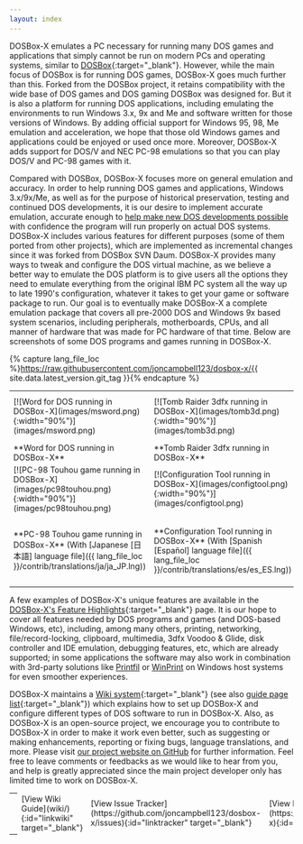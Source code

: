 ```yaml
---
layout: index
---
```


DOSBox-X emulates a PC necessary for running many DOS games and applications that simply cannot be run on modern PCs and operating systems, similar to [DOSBox](http://dosbox.com){:target="_blank"}. However, while the main focus of DOSBox is for running DOS games, DOSBox-X goes much further than this. Forked from the DOSBox project, it retains compatibility with the wide base of DOS games and DOS gaming DOSBox was designed for. But it is also a platform for running DOS applications, including emulating the environments to run Windows 3.x, 9x and Me and software written for those versions of Windows. By adding official support for Windows 95, 98, Me emulation and acceleration, we hope that those old Windows games and applications could be enjoyed or used once more. Moreover, DOSBox-X adds support for DOS/V and NEC PC-98 emulations so that you can play DOS/V and PC-98 games with it.

Compared with DOSBox, DOSBox-X focuses more on general emulation and accuracy. In order to help running DOS games and applications, Windows 3.x/9x/Me, as well as for the purpose of historical preservation, testing and continued DOS developments, it is our desire to implement accurate emulation, accurate enough to [help make new DOS developments possible](newdosdevelopment.html) with confidence the program will run properly on actual DOS systems. DOSBox-X includes various features for different purposes (some of them ported from other projects), which are implemented as incremental changes since it was forked from DOSBox SVN Daum. DOSBox-X provides many ways to tweak and configure the DOS virtual machine, as we believe a better way to emulate the DOS platform is to give users all the options they need to emulate everything from the original IBM PC system all the way up to late 1990's configuration, whatever it takes to get your game or software package to run. Our goal is to eventually make DOSBox-X a complete emulation package that covers all pre-2000 DOS and Windows 9x based system scenarios, including peripherals, motherboards, CPUs, and all manner of hardware that was made for PC hardware of that time. Below are screenshots of some DOS programs and games running in DOSBox-X.

{% capture lang_file_loc %}https://raw.githubusercontent.com/joncampbell123/dosbox-x/{{ site.data.latest_version.git_tag }}{% endcapture %}

<table style="width: 100%">
<tr>
<td width="33%" class="align-center" markdown="1">
[![Word for DOS running in DOSBox-X](images/msword.png){:width="90%"}](images/msword.png)
</td>
<td width="33%" class="align-center" markdown="1">
[![Tomb Raider 3dfx running in DOSBox-X](images/tomb3d.png){:width="90%"}](images/tomb3d.png)
</td>
<td width="33%" class="align-center" markdown="1">
[![Windows 98 guest running in DOSBox-X](images/win98guest.png){:width="90%"}](images/win98guest.png)
</td>
</tr>

<tr>
<td class="align-center" markdown="1">
**Word for DOS running in DOSBox-X**
</td>
<td class="align-center" markdown="1">
**Tomb Raider 3dfx running in DOSBox-X**
</td>
<td class="align-center" markdown="1">
**Windows 98 guest running in DOSBox-X**
</td>
</tr>

<tr class="align-center">
<td width="33%" class="align-center" markdown="1">
[![PC-98 Touhou game running in DOSBox-X](images/pc98touhou.png){:width="90%"}](images/pc98touhou.png)
</td>
<td width="33%" class="align-center" markdown="1">
[![Configuration Tool running in DOSBox-X](images/configtool.png){:width="90%"}](images/configtool.png)
</td>
<td width="33%" class="align-center" markdown="1">
[![Traditional Chinese TTF mode in DOSBox-X](images/ttfhe5.png){:width="90%"}](images/ttfhe5.png)
</td>
</tr>

<tr>
<td class="align-center" markdown="1">
**PC-98 Touhou game running in DOSBox-X** (With [Japanese [日本語] language file]({{ lang_file_loc }}/contrib/translations/ja/ja_JP.lng))
</td>
<td class="align-center" markdown="1">
**Configuration Tool running in DOSBox-X** (With [Spanish [Español] language file]({{ lang_file_loc }}/contrib/translations/es/es_ES.lng))
</td>
<td class="align-center" markdown="1">
**Traditional Chinese TTF mode in DOSBox-X** (Chinese [中文] language files: [zh_CN]({{ lang_file_loc }}/contrib/translations/zh/zh_CN.lng) \| [zh_TW]({{ lang_file_loc }}/contrib/translations/zh/zh_TW.lng))
</td>
</tr>
</table>

A few examples of DOSBox-X's unique features are available in the [DOSBox-X's Feature Highlights](wiki/DOSBox%E2%80%90X%E2%80%99s-Feature-Highlights){:target="_blank"} page. It is our hope to cover all features needed by DOS programs and games (and DOS-based Windows, etc), including, among many others, printing, networking, file/record-locking, clipboard, multimedia, 3dfx Voodoo & Glide, disk controller and IDE emulation, debugging features, etc, which are already supported; in some applications the software may also work in combination with 3rd-party solutions like [Printfil](https://www.printfil.com/) or [WinPrint](http://sourceforge.net/projects/winprint/) on Windows host systems for even smoother experiences.

DOSBox-X maintains a [Wiki system](wiki/){:target="_blank"} (see also [guide page list](wiki/guides.html){:target="_blank"}) which explains how to set up DOSBox-X and configure different types of DOS software to run in DOSBox-X. Also, as DOSBox-X is an open-source project, we encourage you to contribute to DOSBox-X in order to make it work even better, such as suggesting or making enhancements, reporting or fixing bugs, language translations, and more. Please visit [our project website on GitHub](https://github.com/joncampbell123/dosbox-x) for further information. Feel free to leave comments or feedbacks as we would like to hear from you, and help is greatly appreciated since the main project developer only has limited time to work on DOSBox-X.

<table style="border: hidden">
<tr>
<td id="prespace"> </td>
<td style="border: hidden" markdown="1">
[View Wiki Guide](wiki/){:id="linkwiki" target="_blank"}
</td>
<td style="border: hidden" markdown="1">
[View Issue Tracker](https://github.com/joncampbell123/dosbox-x/issues){:id="linktracker" target="_blank"}
</td>
<td style="border: hidden" markdown="1">
[View Project on GitHub](https://github.com/joncampbell123/dosbox-x){:id="linkproject" target="_blank"}
</td>
</tr>
</table>
